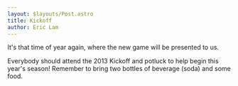 ```yaml
---
layout: $layouts/Post.astro
title: Kickoff
author: Eric Lam
---
```

It's that time of year again, where the new game will be presented to us.

Everybody should attend the 2013 Kickoff and potluck to help begin this year's season! Remember to bring two bottles of beverage (soda) and some food.
